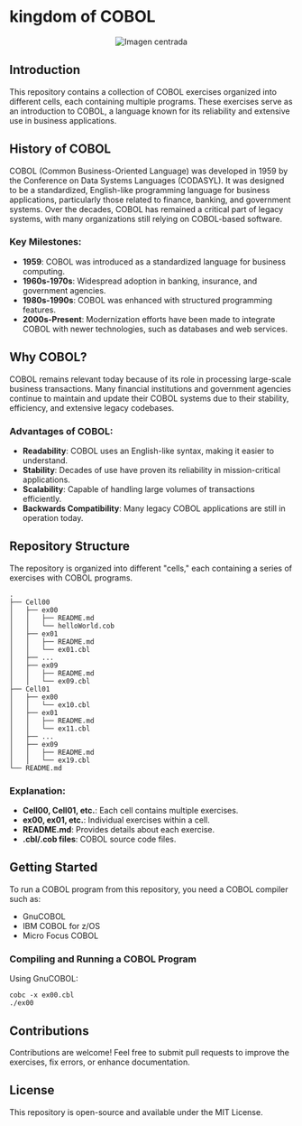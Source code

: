 # kingdom of COBOL
<div style="text-align: center;">
    <img src="https://github.com/user-attachments/assets/949ee62d-2f56-4a20-9d5e-ed5781131ac5" alt="Imagen centrada">
</div>

## Introduction

This repository contains a collection of COBOL exercises organized into different cells, each containing multiple programs. These exercises serve as an introduction to COBOL, a language known for its reliability and extensive use in business applications.

## History of COBOL

COBOL (Common Business-Oriented Language) was developed in 1959 by the Conference on Data Systems Languages (CODASYL). It was designed to be a standardized, English-like programming language for business applications, particularly those related to finance, banking, and government systems. Over the decades, COBOL has remained a critical part of legacy systems, with many organizations still relying on COBOL-based software.

### Key Milestones:

- **1959**: COBOL was introduced as a standardized language for business computing.
- **1960s-1970s**: Widespread adoption in banking, insurance, and government agencies.
- **1980s-1990s**: COBOL was enhanced with structured programming features.
- **2000s-Present**: Modernization efforts have been made to integrate COBOL with newer technologies, such as databases and web services.

## Why COBOL?

COBOL remains relevant today because of its role in processing large-scale business transactions. Many financial institutions and government agencies continue to maintain and update their COBOL systems due to their stability, efficiency, and extensive legacy codebases.

### Advantages of COBOL:

- **Readability**: COBOL uses an English-like syntax, making it easier to understand.
- **Stability**: Decades of use have proven its reliability in mission-critical applications.
- **Scalability**: Capable of handling large volumes of transactions efficiently.
- **Backwards Compatibility**: Many legacy COBOL applications are still in operation today.

## Repository Structure

The repository is organized into different "cells," each containing a series of exercises with COBOL programs.

```
.
├── Cell00
│   ├── ex00
│   │   ├── README.md
│   │   └── helloWorld.cob
│   ├── ex01
│   │   ├── README.md
│   │   └── ex01.cbl
│   ├── ...
│   ├── ex09
│   │   ├── README.md
│   │   └── ex09.cbl
├── Cell01
│   ├── ex00
│   │   └── ex10.cbl
│   ├── ex01
│   │   ├── README.md
│   │   └── ex11.cbl
│   ├── ...
│   ├── ex09
│   │   ├── README.md
│   │   └── ex19.cbl
└── README.md
```

### Explanation:

- **Cell00, Cell01, etc.**: Each cell contains multiple exercises.
- **ex00, ex01, etc.**: Individual exercises within a cell.
- **README.md**: Provides details about each exercise.
- **.cbl/.cob files**: COBOL source code files.

## Getting Started

To run a COBOL program from this repository, you need a COBOL compiler such as:

- GnuCOBOL
- IBM COBOL for z/OS
- Micro Focus COBOL

### Compiling and Running a COBOL Program

Using GnuCOBOL:

```
cobc -x ex00.cbl
./ex00
```

## Contributions

Contributions are welcome! Feel free to submit pull requests to improve the exercises, fix errors, or enhance documentation.

## License

This repository is open-source and available under the MIT License.
